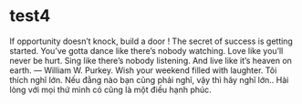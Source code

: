 # test4
If opportunity doesn’t knock, build a door !
The secret of success is getting started.
You’ve gotta dance like there’s nobody watching. Love like you’ll never be hurt. Sing like there’s nobody listening. And live like it’s heaven on earth. ― William W. Purkey.
Wish your weekend filled with laughter.
Tôi thích nghĩ lớn. Nếu đằng nào bạn cũng phải nghĩ, vậy thì hãy nghĩ lớn..
Hài lòng với mọi thứ mình có cũng là một điều hạnh phúc.

